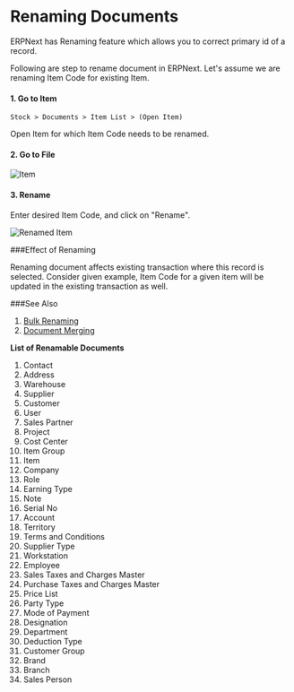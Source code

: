<h1>Renaming Documents</h1>

ERPNext has Renaming feature which allows you to correct primary id of a record. 
	
Following are step to rename document in ERPNext. Let's assume we are renaming Item Code for existing Item.
 
#### 1. Go to Item

`Stock > Documents > Item List > (Open Item)`

Open Item for which Item Code needs to be renamed.

#### 2. Go to File

![Item]({{docs_base_url}}/assets/img/articles/Selection_013.png)

#### 3. Rename

Enter desired Item Code, and click on "Rename".

![Renamed Item]({{docs_base_url}}/assets/img/articles/Selection_0149d98bf.png)

###Effect of Renaming

Renaming document affects existing transaction where this record is selected. Consider given example, Item Code for a given item will be updated in the existing transaction as well.

###See Also

1. [Bulk Renaming](https://erpnext.com/kb/tools/rename-tool)
2. [Document Merging](https://erpnext.com/kb/tools/merging-documents)

**List of Renamable Documents**

1. Contact        					     	
2. Address         					     	
3. Warehouse       			   
4. Supplier        		
5. Customer      						    	
6. User           				    	
7. Sales Partner  		
8. Project	   		
9. Cost Center	   	
10. Item Group
11. Item	   	
12. Company
13. Role
14. Earning Type
15. Note 
16. Serial No
17. Account
18. Territory
19. Terms and Conditions
20. Supplier Type	
21. Workstation		
22. Employee
23. Sales Taxes and Charges Master
24. Purchase Taxes and Charges Master
25. Price List
26. Party Type	
27. Mode of Payment
28. Designation
29. Department
30. Deduction Type
31. Customer Group
32. Brand	
33. Branch
34. Sales Person

<!-- markdown -->